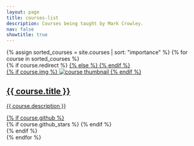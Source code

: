 ```yaml
---
layout: page
title: courses-list
description: Courses being taught by Mark Crowley.
nav: false
showtitle: true
---
```


<div class="projects grid">
  {% assign sorted_courses = site.courses | sort: "importance" %}
  {% for course in sorted_courses %}
  <div class="grid-item">
    {% if course.redirect %}
    <a href="{{ course.redirect }}" target="_blank">
    {% else %}
    <a href="{{ course.url | relative_url }}">
    {% endif %}
      <div class="card hoverable">
        {% if course.img %}
        <img src="{{ course.img | relative_url }}" alt="course thumbnail">
        {% endif %}
        <div class="card-body">
          <h2 class="card-title text-lowercase">{{ course.title }}</h2>
          <p class="card-text">{{ course.description }}</p>
          <div class="row ml-1 mr-1 p-0">
            {% if course.github %}
            <div class="github-icon">
              <div class="icon" data-toggle="tooltip" title="Code Repository">
                <a href="{{ course.github }}" target="_blank"><i class="fab fa-github gh-icon"></i></a>
              </div>
              {% if course.github_stars %}
              <span class="stars" data-toggle="tooltip" title="GitHub Stars">
                <i class="fas fa-star"></i>
                <span id="{{ course.github_stars }}-stars"></span>
              </span>
              {% endif %}
            </div>
            {% endif %}
          </div>
        </div>
      </div>
    </a>
  </div>
{% endfor %}

</div>
